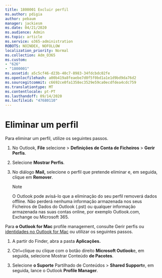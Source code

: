 ```yaml
---
title: 1800001 Excluir perfil
ms.author: pdigia
author: pebaum
manager: jackiesm
ms.date: 04/21/2020
ms.audience: Admin
ms.topic: article
ms.service: o365-administration
ROBOTS: NOINDEX, NOFOLLOW
localization_priority: Normal
ms.collection: Adm_O365
ms.custom:
- "626"
- "1800001"
ms.assetid: a5c5cf46-d23b-40c7-8983-34fdcbdc02fe
ms.openlocfilehash: a00b419a8feaebe7d0f5f0bd1a1e1d9bd9da76d2
ms.sourcegitcommit: c6692ce0fa1358ec3529e59ca0ecdfdea4cdc759
ms.translationtype: MT
ms.contentlocale: pt-PT
ms.lasthandoff: 09/14/2020
ms.locfileid: "47680110"
---
```

# <a name="delete-a-profile"></a>Eliminar um perfil

Para eliminar um perfil, utilize os seguintes passos.
  
1. No Outlook, **File** selecione \> **Definições de Conta de Ficheiros** \> **Gerir Perfis**.

2. Selecione **Mostrar Perfis**.

3. No diálogo **Mail,** selecione o perfil que pretende eliminar e, em seguida, clique em **Remover**.

    > [!NOTE]
    > O Outlook pode avisá-lo que a eliminação do seu perfil removerá dados offline. Não perderá nenhuma informação armazenada nos seus Ficheiros de Dados do Outlook (.pst) ou qualquer informação armazenada nas suas contas online, por exemplo Outlook.com, Exchange ou Microsoft 365.
  
Para **o Outlook for Mac** profile management, consulte Gerir perfis ou [identidades no Outlook for Mac](https://support.office.com/article/fed2a955-74df-4a24-bef6-78a426958c4c.aspx) ou utilizar os seguintes passos.
  
1. A partir do Finder, abra a pasta **Aplicações.**

2. Ctrl+clique ou clique com o botão direito **Microsoft Outlook**e, em seguida, selecione Mostrar Conteúdo **de Pacotes**.

3. Selecione **o Suporte** Partilhado de Conteúdos \> **Shared Support**e, em seguida, lance o Outlook **Profile Manager**.
